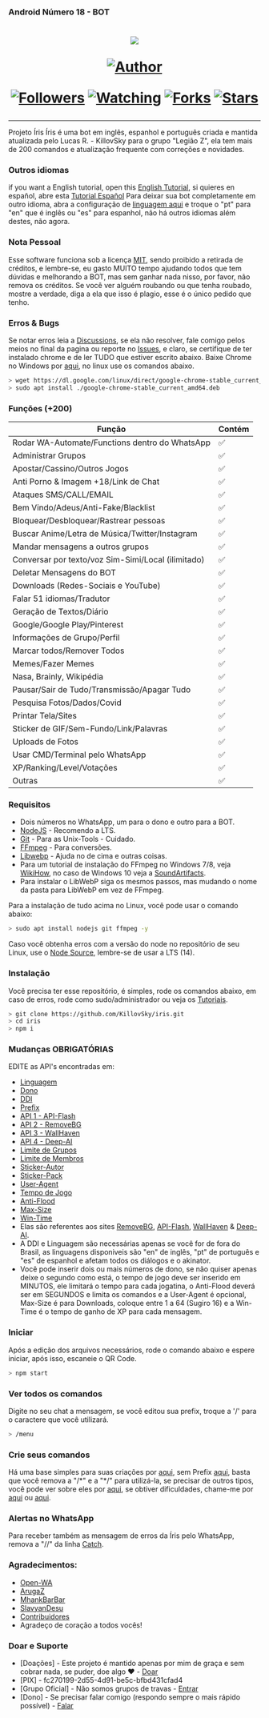 ### Android Número 18 - BOT 
<h1 align="center">
    <p>
        <img src= "https://i.imgur.com/NvuVexq.png">
    </p>
    <p>
        <a href="https://github.com/IsYoshida"><img title="Author"    src="https://img.shields.io/badge/Author-Haru-purple.svg?style=for-the-badge&logo=github"></a>
    </p>
    <p>
        <a href="https://github.com/IsYoshida/followers"><img title="Followers" src="https://img.shields.io/github/followers/IsYoshida?color=blue&style=flat-square"></a>
        <a href="https://github.com/IsYoshida/termux-wabot/watchers"><img title="Watching" src="https://img.shields.io/github/watchers/IsYoshida/termux-wabot?label=Watchers&color=blue&style=flat-square"></a>
        <a href="https://github.com/IsYoshida/termux-wabot/network/members"><img title="Forks" src="https://img.shields.io/github/forks/IsYoshida/termux-wabot?color=blue&style=flat-square"></a>
        <a href="https://github.com/IsYoshida/termux-wabot/stargazers/"><img title="Stars" src="https://img.shields.io/github/stars/IsYoshida/termux-wabot?color=blue&style=flat-square"></a>
    </p>
</h1>

---

Projeto Íris
Íris é uma bot em inglês, espanhol e português criada e mantida atualizada pelo Lucas R. - KillovSky para o grupo "Legião Z", ela tem mais de 200 comandos e atualização frequente com correções e novidades.

### Outros idiomas
if you want a English tutorial, open this [English Tutorial](https://github.com/KillovSky/iris/blob/main/.readme/en/README.md), si quieres en español, abre esta [Tutorial Español](https://github.com/KillovSky/iris/blob/main/.readme/es/README.md)
Para deixar sua bot completamente em outro idioma, abra a configuração de [linguagem aqui](https://github.com/KillovSky/iris/blob/main/lib/config/config.json#2) e troque o "pt" para "en" que é inglês ou "es" para espanhol, não há outros idiomas além destes, não agora.

### Nota Pessoal
Esse software funciona sob a licença [MIT](http://escolhaumalicenca.com.br/licencas/mit/), sendo proibido a retirada de créditos, e lembre-se, eu gasto MUITO tempo ajudando todos que tem dúvidas e melhorando a BOT, mas sem ganhar nada nisso, por favor, não remova os créditos.
Se você ver alguém roubando ou que tenha roubado, mostre a verdade, diga a ela que isso é plagio, esse é o único pedido que tenho.

### Erros & Bugs
Se notar erros leia a [Discussions](https://github.com/KillovSky/iris/discussions), se ela não resolver, fale comigo pelos meios no final da pagina ou reporte no [Issues](https://github.com/KillovSky/iris/issues), e claro, se certifique de ter instalado chrome e de ler TUDO que estiver escrito abaixo.
Baixe Chrome no Windows por [aqui](https://www.google.com/chrome), no linux use os comandos abaixo.

```bash
> wget https://dl.google.com/linux/direct/google-chrome-stable_current_amd64.deb
> sudo apt install ./google-chrome-stable_current_amd64.deb
```

### Funções (+200)

| Função |Contém|
| ------------- | ------------- |
| Rodar WA-Automate/Functions dentro do WhatsApp |✅|
| Administrar Grupos |✅|
| Apostar/Cassino/Outros Jogos |✅|
| Anti Porno & Imagem +18/Link de Chat |✅|
| Ataques SMS/CALL/EMAIL |✅|
| Bem Vindo/Adeus/Anti-Fake/Blacklist |✅|
| Bloquear/Desbloquear/Rastrear pessoas |✅|
| Buscar Anime/Letra de Música/Twitter/Instagram |✅|
| Mandar mensagens a outros grupos |✅|
| Conversar por texto/voz Sim-Simi/Local (ilimitado) |✅|
| Deletar Mensagens do BOT |✅|
| Downloads (Redes-Sociais e YouTube) |✅|
| Falar 51 idiomas/Tradutor |✅|
| Geração de Textos/Diário |✅|
| Google/Google Play/Pinterest |✅|
| Informações de Grupo/Perfil |✅|
| Marcar todos/Remover Todos |✅|
| Memes/Fazer Memes |✅|
| Nasa, Brainly, Wikipédia |✅|
| Pausar/Sair de Tudo/Transmissão/Apagar Tudo |✅|
| Pesquisa Fotos/Dados/Covid |✅|
| Printar Tela/Sites |✅||
| Sticker de GIF/Sem-Fundo/Link/Palavras |✅|
| Uploads de Fotos |✅|
| Usar CMD/Terminal pelo WhatsApp |✅|
| XP/Ranking/Level/Votações |✅|
| Outras |✅|

### Requisitos

- Dois números no WhatsApp, um para o dono e outro para a BOT.
- [NodeJS](https://nodejs.org) - Recomendo a LTS.
- [Git](https://git-scm.com) - Para as Unix-Tools - Cuidado.
- [FFmpeg](https://ffmpeg.org) - Para conversões.
- [Libwebp](https://developers.google.com/speed/webp/download) - Ajuda no de cima e outras coisas.
- Para um tutorial de instalação do FFmpeg no Windows 7/8, veja [WikiHow](https://pt.wikihow.com/Instalar-o-FFmpeg-no-Windows), no caso de Windows 10 veja a [SoundArtifacts](https://soundartifacts.com/pt/how-to/186-how-to-install-ffmpeg-on-windows-10-amp-add-ffmpeg-to-windows-path.html).
- Para instalar o LibWebP siga os mesmos passos, mas mudando o nome da pasta para LibWebP em vez de FFmpeg.

Para a instalação de tudo acima no Linux, você pode usar o comando abaixo:

```bash
> sudo apt install nodejs git ffmpeg -y
```

Caso você obtenha erros com a versão do node no repositório de seu Linux, use o [Node Source](https://github.com/nodesource/distributions), lembre-se de usar a LTS (14).

### Instalação
Você precisa ter esse repositório, é simples, rode os comandos abaixo, em caso de erros, rode como sudo/administrador ou veja os [Tutoriais](https://github.com/KillovSky/iris/discussions/28).

```bash
> git clone https://github.com/KillovSky/iris.git
> cd iris
> npm i
```

### Mudanças OBRIGATÓRIAS
EDITE as API's encontradas em:

- [Linguagem](https://github.com/KillovSky/iris/blob/main/lib/config/Bot/config.json#2)
- [Dono](https://github.com/KillovSky/iris/blob/main/lib/config/Bot/config.json#3)
- [DDI](https://github.com/KillovSky/iris/blob/main/lib/config/Bot/config.json#4)
- [Prefix](https://github.com/KillovSky/iris/blob/main/lib/config/Bot/config.json#5)
- [API 1 - API-Flash](https://github.com/KillovSky/iris/blob/main/lib/config/Bot/config.json#6)
- [API 2 - RemoveBG](https://github.com/KillovSky/iris/blob/main/lib/config/Bot/config.json#7)
- [API 3 - WallHaven](https://github.com/KillovSky/iris/blob/main/lib/config/Bot/config.json#8)
- [API 4 - Deep-AI](https://github.com/KillovSky/iris/blob/main/lib/config/Bot/config.json#9)
- [Limite de Grupos](https://github.com/KillovSky/iris/blob/main/lib/config/Bot/config.json#10)
- [Limite de Membros](https://github.com/KillovSky/iris/blob/main/lib/config/Bot/config.json#11)
- [Sticker-Autor](https://github.com/KillovSky/iris/blob/main/lib/config/Bot/config.json#12)
- [Sticker-Pack](https://github.com/KillovSky/iris/blob/main/lib/config/Bot/config.json#13)
- [User-Agent](https://github.com/KillovSky/iris/blob/main/lib/config/Bot/config.json#14)
- [Tempo de Jogo](https://github.com/KillovSky/iris/blob/main/lib/config/Bot/config.json#15)
- [Anti-Flood](https://github.com/KillovSky/iris/blob/main/lib/config/Bot/config.json#16)
- [Max-Size](https://github.com/KillovSky/iris/blob/main/lib/config/Bot/config.json#17)
- [Win-Time](https://github.com/KillovSky/iris/blob/main/lib/config/Bot/config.json#18)
- Elas são referentes aos sites [RemoveBG](https://www.remove.bg/pt-br), [API-Flash](https://apiflash.com), [WallHaven](https://wallhaven.cc/settings/account) & [Deep-AI](https://deepai.org).
- A DDI e Linguagem são necessárias apenas se você for de fora do Brasil, as linguagens disponiveis são "en" de inglês, "pt" de português e "es" de espanhol e afetam todos os diálogos e o akinator.
- Você pode inserir dois ou mais números de dono, se não quiser apenas deixe o segundo como está, o tempo de jogo deve ser inserido em MINUTOS, ele limitará o tempo para cada jogatina, o Anti-Flood deverá ser em SEGUNDOS e limita os comandos e a User-Agent é opcional, Max-Size é para Downloads, coloque entre 1 a 64 (Sugiro 16) e a Win-Time é o tempo de ganho de XP para cada mensagem.

### Iniciar
Após a edição dos arquivos necessários, rode o comando abaixo e espere iniciar, após isso, escaneie o QR Code.

```bash
> npm start
```

### Ver todos os comandos
Digite no seu chat a mensagem, se você editou sua prefix, troque a '/' para o caractere que você utilizará.

```bash
> /menu
```

### Crie seus comandos
Há uma base simples para suas criações por [aqui](https://github.com/KillovSky/iris/blob/main/config.js#L4026), sem Prefix [aqui](https://github.com/KillovSky/iris/blob/main/config.js#L304), basta que você remova a "/\*" e a "\*/" para utilizá-la, se precisar de outros tipos, você pode ver sobre eles por [aqui](https://docs.openwa.dev/classes/api_client.client.html), se obtiver dificuldades, chame-me por [aqui](https://bit.ly/3owVJoB) ou [aqui](https://wa.me/+5518998044132).

### Alertas no WhatsApp
Para receber também as mensagem de erros da Íris pelo WhatsApp, remova a "//" da linha [Catch](https://github.com/KillovSky/iris/blob/main/config.js#L4038).

### Agradecimentos:
- [Open-WA](https://github.com/open-wa)
- [ArugaZ](https://github.com/ArugaZ)
- [MhankBarBar](https://github.com/MhankBarBar)
- [SlavyanDesu](https://github.com/SlavyanDesu)
- [Contribuidores](https://github.com/KillovSky/iris/graphs/contributors)
- Agradeço de coração a todos vocês!

### Doar e Suporte
- [Doações] - Este projeto é mantido apenas por mim de graça e sem cobrar nada, se puder, doe algo ❤️ - [Doar](https://picpay.me/userlucas123)
- [PIX] - fc270199-2d55-4d91-be5c-bfbd431cfad4
- [Grupo Oficial] - Não somos grupos de travas - [Entrar](https://bit.ly/3owVJoB)
- [Dono] - Se precisar falar comigo (respondo sempre o mais rápido possível) - [Falar](https://wa.me/+5518998044132)